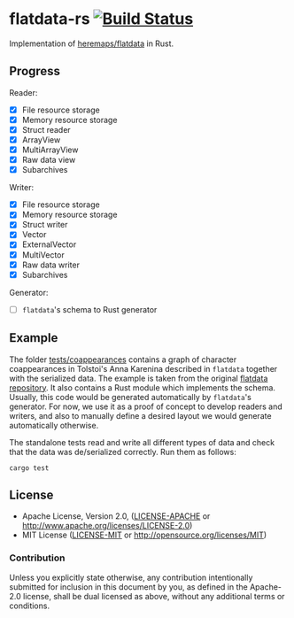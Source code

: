 # flatdata-rs [![Build Status](https://travis-ci.org/boxdot/flatdata-rs.svg?branch=master)](https://travis-ci.org/boxdot/flatdata-rs)

Implementation of [heremaps/flatdata](https://github.com/heremaps/flatdata) in Rust.

## Progress

Reader:

* [x] File resource storage
* [x] Memory resource storage
* [x] Struct reader
* [x] ArrayView
* [x] MultiArrayView
* [x] Raw data view
* [x] Subarchives

Writer:

* [x] File resource storage
* [x] Memory resource storage
* [x] Struct writer
* [x] Vector
* [x] ExternalVector
* [x] MultiVector
* [x] Raw data writer
* [x] Subarchives

Generator:

* [ ] `flatdata`'s schema to Rust generator

## Example

The folder [tests/coappearances](tests/coappearances) contains a graph of character coappearances in Tolstoi's Anna Karenina described in `flatdata` together with the serialized data. The example is taken from the original [flatdata repository](https://github.com/heremaps/flatdata). It also contains a Rust module which implements the schema. Usually, this code would be generated automatically by `flatdata`'s generator. For now, we use it as a proof of concept to develop readers and writers, and also to manually define a desired layout we would generate automatically otherwise.

The standalone tests read and write all different types of data and check that the data was de/serialized correctly. Run them as follows:

```shell
cargo test
```

## License

 * Apache License, Version 2.0, ([LICENSE-APACHE](LICENSE-APACHE) or
   http://www.apache.org/licenses/LICENSE-2.0)
 * MIT License ([LICENSE-MIT](LICENSE-MIT) or
   http://opensource.org/licenses/MIT)

### Contribution

Unless you explicitly state otherwise, any contribution intentionally submitted
for inclusion in this document by you, as defined in the Apache-2.0 license,
shall be dual licensed as above, without any additional terms or conditions.
